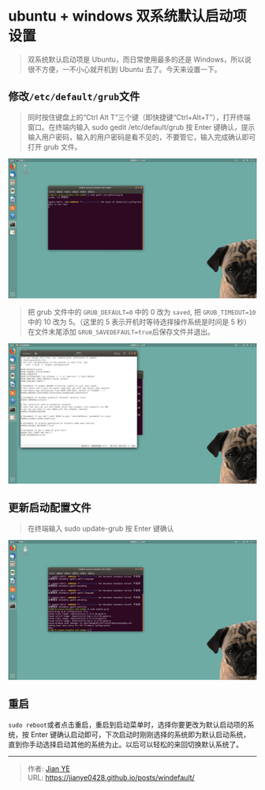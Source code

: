 # ubuntu + windows 双系统默认启动项设置


> 双系统默认启动项是 Ubuntu，而日常使用最多的还是 Windows，所以说很不方便，一不小心就开机到 Ubuntu 去了。今天来设置一下。

<!--more-->

## 修改`/etc/default/grub`文件

> 同时按住键盘上的“Ctrl Alt T”三个键（即快捷键“Ctrl+Alt+T”），打开终端窗口。在终端内输入 sudo gedit /etc/default/grub 按 Enter 键确认，提示输入用户密码，输入的用户密码是看不见的，不要管它，输入完成确认即可打开 grub 文件。

![](images/1.png)

> 把 grub 文件中的 `GRUB_DEFAULT=0` 中的 0 改为 `saved`, 把 `GRUB_TIMEOUT=10` 中的 10 改为 5。（这里的 5 表示开机时等待选择操作系统是时间是 5 秒）  
> 在文件末尾添加 `GRUB_SAVEDEFAULT=true`后保存文件并退出。

![](images/2.png)

## 更新启动配置文件

> 在终端输入 sudo update-grub 按 Enter 键确认

![](images/3.png)

## 重启

`sudo reboot`或者点击重启，重启到启动菜单时，选择你要更改为默认启动项的系统，按 Enter 键确认启动即可，下次启动时刚刚选择的系统即为默认启动系统，直到你手动选择启动其他的系统为止。以后可以轻松的来回切换默认系统了。


---

> 作者: [Jian YE](https://github.com/jianye0428)  
> URL: https://jianye0428.github.io/posts/windefault/  

